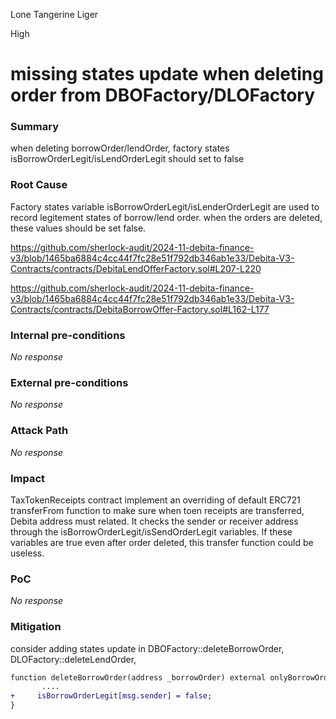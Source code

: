 Lone Tangerine Liger

High

# missing states update when deleting order from DBOFactory/DLOFactory

### Summary

when deleting borrowOrder/lendOrder, factory states isBorrowOrderLegit/isLendOrderLegit should set to false

### Root Cause

Factory states variable isBorrowOrderLegit/isLenderOrderLegit are used to record legitement states of borrow/lend order. when the orders are deleted, these values should be set false. 

https://github.com/sherlock-audit/2024-11-debita-finance-v3/blob/1465ba6884c4cc44f7fc28e51f792db346ab1e33/Debita-V3-Contracts/contracts/DebitaLendOfferFactory.sol#L207-L220

https://github.com/sherlock-audit/2024-11-debita-finance-v3/blob/1465ba6884c4cc44f7fc28e51f792db346ab1e33/Debita-V3-Contracts/contracts/DebitaBorrowOffer-Factory.sol#L162-L177

### Internal pre-conditions

_No response_

### External pre-conditions

_No response_

### Attack Path

_No response_

### Impact

TaxTokenReceipts contract implement an overriding of default ERC721 transferFrom function to make sure when toen receipts are transferred,  Debita address must related. It checks the sender or receiver address through the isBorrowOrderLegit/isSendOrderLegit variables. If these variables are true even after order deleted, this transfer function could be useless.

### PoC

_No response_

### Mitigation

consider adding states update in DBOFactory::deleteBorrowOrder,  DLOFactory::deleteLendOrder, 

```diff
function deleteBorrowOrder(address _borrowOrder) external onlyBorrowOrder {
       ....
+     isBorrowOrderLegit[msg.sender] = false;
}

```
